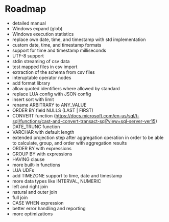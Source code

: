 
# Roadmap

* detailed manual
* Windows expand (glob)
* Windows execution statistics
* replace own date, time, and timestamp with std implementation
* custom date, time, and timestamp formats
* support for time and timestamp milliseconds
* UTF-8 support
* stdin streaming of csv data
* test mapped files in csv import
* extraction of the schema from csv files
* interuptable operator nodes
* add format library
* allow quoted identifiers where allowed by standard
* replace LUA config with JSON config
* insert sort with limit
* rename ARBITRARY to ANY_VALUE
* ORDER BY field NULLS (LAST | FIRST) 
* CONVERT function (https://docs.microsoft.com/en-us/sql/t-sql/functions/cast-and-convert-transact-sql?view=sql-server-ver15)
* DATE_TRUNC function
* VARCHAR with default length
* extended projection step after aggregation operation in order to be able to calculate, group, and order with aggregation results
* ORDER BY with expressions
* GROUP BY with expressions
* HAVING clause
* more built-in functions
* LUA UDFs
* add TIMEZONE support to time, date and timestamp
* more data types like INTERVAL, NUMERIC
* left and right join
* natural and outer join
* full join
* CASE WHEN expression
* better error handling and reporting
* more optimizations
